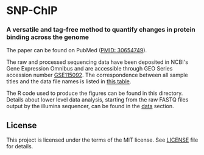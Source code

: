 # SNP-ChIP
### A versatile and tag-free method to quantify changes in protein binding across the genome

The paper can be found on PubMed ([PMID: 30654749](https://www.ncbi.nlm.nih.gov/pubmed/30654749)).

The raw and processed sequencing data have been deposited in NCBI's Gene Expression Omnibus and are accessible through GEO Series accession number [GSE115092](https://www.ncbi.nlm.nih.gov/geo/query/acc.cgi?acc=GSE115092). The correspondence between all sample titles and the data file names is listed in [this table](data/GEO_file_name_key.md).

The R code used to produce the figures can be found in this directory. Details about lower level data analysis, starting from the raw FASTQ files output by the illumina sequencer, can be found in the [data](data/README.md) section.


## License

This project is licensed under the terms of the MIT license. See [LICENSE](LICENSE) file for details.

